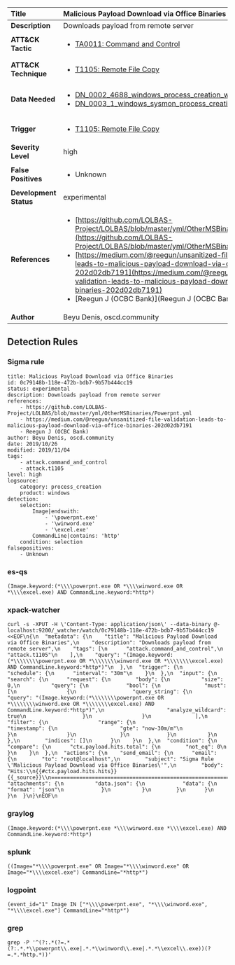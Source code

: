 | Title                    | Malicious Payload Download via Office Binaries       |
|:-------------------------|:------------------|
| **Description**          | Downloads payload from remote server |
| **ATT&amp;CK Tactic**    |  <ul><li>[TA0011: Command and Control](https://attack.mitre.org/tactics/TA0011)</li></ul>  |
| **ATT&amp;CK Technique** | <ul><li>[T1105: Remote File Copy](https://attack.mitre.org/techniques/T1105)</li></ul>  |
| **Data Needed**          | <ul><li>[DN_0002_4688_windows_process_creation_with_commandline](../Data_Needed/DN_0002_4688_windows_process_creation_with_commandline.md)</li><li>[DN_0003_1_windows_sysmon_process_creation](../Data_Needed/DN_0003_1_windows_sysmon_process_creation.md)</li></ul>  |
| **Trigger**              | <ul><li>[T1105: Remote File Copy](../Triggers/T1105.md)</li></ul>  |
| **Severity Level**       | high |
| **False Positives**      | <ul><li>Unknown</li></ul>  |
| **Development Status**   | experimental |
| **References**           | <ul><li>[https://github.com/LOLBAS-Project/LOLBAS/blob/master/yml/OtherMSBinaries/Powerpnt.yml](https://github.com/LOLBAS-Project/LOLBAS/blob/master/yml/OtherMSBinaries/Powerpnt.yml)</li><li>[https://medium.com/@reegun/unsanitized-file-validation-leads-to-malicious-payload-download-via-office-binaries-202d02db7191](https://medium.com/@reegun/unsanitized-file-validation-leads-to-malicious-payload-download-via-office-binaries-202d02db7191)</li><li>[Reegun J (OCBC Bank)](Reegun J (OCBC Bank))</li></ul>  |
| **Author**               | Beyu Denis, oscd.community |


## Detection Rules

### Sigma rule

```
title: Malicious Payload Download via Office Binaries
id: 0c79148b-118e-472b-bdb7-9b57b444cc19
status: experimental
description: Downloads payload from remote server
references:
    - https://github.com/LOLBAS-Project/LOLBAS/blob/master/yml/OtherMSBinaries/Powerpnt.yml
    - https://medium.com/@reegun/unsanitized-file-validation-leads-to-malicious-payload-download-via-office-binaries-202d02db7191
    - Reegun J (OCBC Bank)
author: Beyu Denis, oscd.community
date: 2019/10/26
modified: 2019/11/04
tags:
    - attack.command_and_control
    - attack.t1105
level: high
logsource:
    category: process_creation
    product: windows
detection:
    selection:
        Image|endswith:
            - '\powerpnt.exe'
            - '\winword.exe'
            - '\excel.exe'
        CommandLine|contains: 'http'
    condition: selection
falsepositives:
    - Unknown

```





### es-qs
    
```
(Image.keyword:(*\\\\powerpnt.exe OR *\\\\winword.exe OR *\\\\excel.exe) AND CommandLine.keyword:*http*)
```


### xpack-watcher
    
```
curl -s -XPUT -H \'Content-Type: application/json\' --data-binary @- localhost:9200/_watcher/watch/0c79148b-118e-472b-bdb7-9b57b444cc19 <<EOF\n{\n  "metadata": {\n    "title": "Malicious Payload Download via Office Binaries",\n    "description": "Downloads payload from remote server",\n    "tags": [\n      "attack.command_and_control",\n      "attack.t1105"\n    ],\n    "query": "(Image.keyword:(*\\\\\\\\powerpnt.exe OR *\\\\\\\\winword.exe OR *\\\\\\\\excel.exe) AND CommandLine.keyword:*http*)"\n  },\n  "trigger": {\n    "schedule": {\n      "interval": "30m"\n    }\n  },\n  "input": {\n    "search": {\n      "request": {\n        "body": {\n          "size": 0,\n          "query": {\n            "bool": {\n              "must": [\n                {\n                  "query_string": {\n                    "query": "(Image.keyword:(*\\\\\\\\powerpnt.exe OR *\\\\\\\\winword.exe OR *\\\\\\\\excel.exe) AND CommandLine.keyword:*http*)",\n                    "analyze_wildcard": true\n                  }\n                }\n              ],\n              "filter": {\n                "range": {\n                  "timestamp": {\n                    "gte": "now-30m/m"\n                  }\n                }\n              }\n            }\n          }\n        },\n        "indices": []\n      }\n    }\n  },\n  "condition": {\n    "compare": {\n      "ctx.payload.hits.total": {\n        "not_eq": 0\n      }\n    }\n  },\n  "actions": {\n    "send_email": {\n      "email": {\n        "to": "root@localhost",\n        "subject": "Sigma Rule \'Malicious Payload Download via Office Binaries\'",\n        "body": "Hits:\\n{{#ctx.payload.hits.hits}}{{_source}}\\n================================================================================\\n{{/ctx.payload.hits.hits}}",\n        "attachments": {\n          "data.json": {\n            "data": {\n              "format": "json"\n            }\n          }\n        }\n      }\n    }\n  }\n}\nEOF\n
```


### graylog
    
```
(Image.keyword:(*\\\\powerpnt.exe *\\\\winword.exe *\\\\excel.exe) AND CommandLine.keyword:*http*)
```


### splunk
    
```
((Image="*\\\\powerpnt.exe" OR Image="*\\\\winword.exe" OR Image="*\\\\excel.exe") CommandLine="*http*")
```


### logpoint
    
```
(event_id="1" Image IN ["*\\\\powerpnt.exe", "*\\\\winword.exe", "*\\\\excel.exe"] CommandLine="*http*")
```


### grep
    
```
grep -P '^(?:.*(?=.*(?:.*.*\\powerpnt\\.exe|.*.*\\winword\\.exe|.*.*\\excel\\.exe))(?=.*.*http.*))'
```



